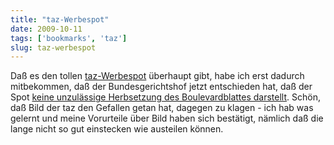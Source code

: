 ```yaml
---
title: "taz-Werbespot"
date: 2009-10-11
tags: ['bookmarks', 'taz']
slug: taz-werbespot
---
```

Daß es den tollen [taz-Werbespot][] überhaupt gibt, habe ich erst
dadurch mitbekommen, daß der Bundesgerichtshof jetzt entschieden hat,
daß der Spot [keine unzulässige Herbsetzung des Boulevardblattes
darstellt][]. Schön, daß Bild der taz den Gefallen getan hat, dagegen zu
klagen - ich hab was gelernt und meine Vorurteile über Bild haben sich
bestätigt, nämlich daß die lange nicht so gut einstecken wie austeilen
können.

  [taz-Werbespot]: http://www.youtube.com/watch?v=skY4nddl5q0
  [keine unzulässige Herbsetzung des Boulevardblattes darstellt]: http://www.tagesschau.de/wirtschaft/tazbild100.html
